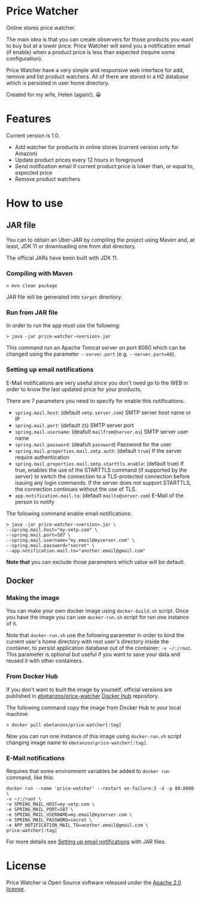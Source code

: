 # Price Watcher
Online stores price watcher.

The main idea is that you can create observers for those products you want to buy but at a lower price. Price Watcher will send you a notification email (if enable) when a product price is less than expected (require some configuration).

Price Watcher have a very simple and responsive web interface for add, remove and list product watchers. All of there are stored in a H2 database which is persisted in user home directory.

Created for my wife, Helen (again!). :grinning:

# Features
Current version is 1.0.
- Add watcher for products in online stores (current version only for Amazon)
- Update product prices every 12 hours in foreground
- Send notification email if current product price is lower than, or equal to, expected price
- Remove product watchers

# How to use
## JAR file
You can to obtain an Uber-JAR by compiling the project using Maven and, at least, JDK 11 or 
downloading one from dist directory.

The official JARs have been built with JDK 11.

### Compiling with Maven
```
> mvn clean package
```
JAR file will be generated into `target` directory.

### Run from JAR file
In order to run the app must use the following:
```
> java -jar price-watcher-<version>.jar
```

This command run an Apache Tomcat server on port 8080 which can be changed using the parameter
`--server.port` (e.g. `--server.port=80`).

### Setting up email notifications
E-Mail notifications are very useful since you don't need go to the WEB in order to know the last updated price for your products.

There are 7 parameters you need to specify for enable this notifications.
- `spring.mail.host`: (default `smtp.server.com`) SMTP server host name or IP
- `spring.mail.port`: (default `25`) SMTP server port
- `spring.mail.username`: (deafult `mailfrom@server.es`) SMTP server user name
- `spring.mail.password`: (deafult `password`) Password for the user
- `spring.mail.properties.mail.smtp.auth`: (default `true`) If the server require authentication
- `spring.mail.properties.mail.smtp.starttls.enable`: (default true) If true, enables the use of the STARTTLS command (if supported by the server) to switch the connection to a TLS-protected connection before issuing any login commands. If the server does not support STARTTLS, the connection continues without the use of TLS. 
- `app.notification.mail.to`: (default `mailto@server.com`) E-Mail of the person to notify

The following command enable email notifications:
```
> java -jar price-watcher-<version>.jar \
--spring.mail.host="my-smtp.com" \
--spring.mail.port=587 \
--spring.mail.username="my.email@myserver.com" \
--spring.mail.password="secret" \
--app.notification.mail.to="another.email@gmail.com"
```

**Note that** you can exclude those parameters which value will be default.

## Docker
### Making the image
You can make your own docker image using `docker-build.sh` script. Once you have the image you can use
`docker-run.sh` script for run one instance of it.

Note that `docker-run.sh` use the following parameter in order to bind the current user's home directory with root user's directory inside 
the container, to persist application database out of the container: `-v ~/:/root`. This parameter is optional but useful if you want to save your data and reused it with other containers. 

### From Docker Hub
If you don't want to built the image by yourself, official versions are published in 
[ebetanzos/price-watcher](https://hub.docker.com/r/ebetanzos/price-watcher) [Docker Hub](https://hub.docker.com/) 
repository.

The following command copy the image from Docker Hub to your local machine:
```
> docker pull ebetanzos/price-watcher[:tag]
```

Now you can run one instance of this image using `docker-run.sh` script changing image name to `ebetanzos\price-watcher[:tag]`.

### E-Mail notifications
Requires that some environment variables be added to `docker run` command, like this:

```
docker run --name 'price-watcher' --restart on-failure:3 -d -p 80:8080 \
-v ~/:/root \
-e SPRING_MAIL_HOST=my-smtp.com \
-e SPRING_MAIL_PORT=587 \
-e SPRING_MAIL_USERNAME=my.email@myserver.com \
-e SPRING_MAIL_PASSWORD=secret \
-e APP_NOTIFICATION_MAIL_TO=another.email@gmail.com \
price-watcher[:tag]
```

For more details see [Setting up email notifications](#setting-up-email-notifications) with JAR files.

# License
Price Watcher is Open Source software released under the [Apache 2.0 license](https://www.apache.org/licenses/LICENSE-2.0.html).